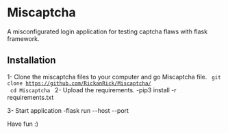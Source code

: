 # Miscaptcha
A misconfigurated login application for testing captcha flaws with flask framework.

## Installation
1- Clone the miscaptcha files to your computer and go Miscaptcha file. 
<code>
 git clone https://github.com/RickanRick/Miscaptcha/
</code>
<code>
 cd Miscaptcha
 </code>
2- Upload the requirements.
-pip3 install -r requirements.txt

3- Start application
-flask run --host <localhost> --port <port-number>
 
Have fun :)

